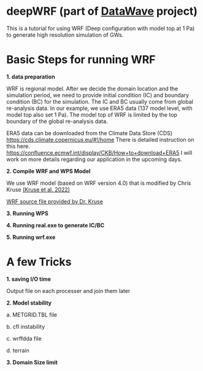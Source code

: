 # deepWRF  (part of [DataWave](https://datawaveproject.github.io/) project)
This is a tutorial for using WRF (Deep configuration with model top at 1 Pa) to generate high resolution simulation of GWs.




# Basic Steps for running WRF


**1. data preparation**
    
WRF is regional model. After we decide the domain location and the simulation period, we need to provide initial condition (IC) and boundary condition (BC) for the simulation. The IC and BC usually come from global re-analysis data. In our example, we use ERA5 data (137 model level, with model top also set 1 Pa). The model top of WRF is limited by the top boundary of the global re-analysis data.

ERA5 data can be downloaded from the Climate Data Store (CDS) https://cds.climate.copernicus.eu/#!/home
There is detailed instruction on this here. https://confluence.ecmwf.int/display/CKB/How+to+download+ERA5
I will work on more details regarding our application in the upcoming days.


**2. Compile WRF and WPS Model**
    
We use WRF model (based on WRF version 4.0) that is modified by Chris Kruse [(Kruse et al. 2022)](https://doi.org/10.1175/JAS-D-21-0252.1)
    
[WRF source file provided by Dr. Kruse](https://drive.google.com/file/d/19nsFJ1gtRHfsx6oYj86WwuyxuTz7QDxJ/view?usp=share_link)

**3. Running WPS**


**4. Running real.exe to generate IC/BC**

**5. Running wrf.exe**



# A few Tricks

**1. saving I/O time**
   
Output file on each processer and join them later
  
  
**2. Model stability**
   
   a. METGRID.TBL file

   b. cfl instability

   c. wrffdda file

   d. terrain

**3. Domain Size limit**


